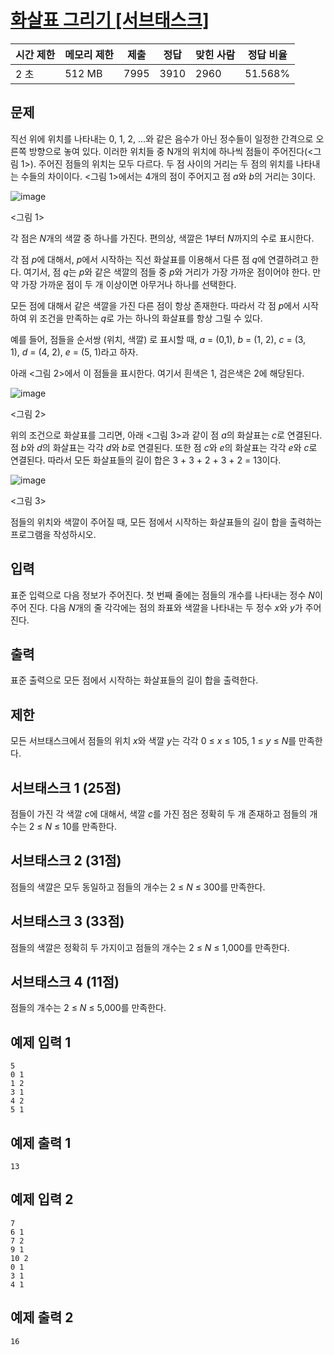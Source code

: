 # [화살표 그리기 [서브태스크]](https://www.acmicpc.net/problem/15970)

| 시간 제한 | 메모리 제한 | 제출 | 정답 | 맞힌 사람 | 정답 비율 |
| --- | --- | --- | --- | --- | --- |
| 2 초 | 512 MB | 7995 | 3910 | 2960 | 51.568% |

## 문제

직선 위에 위치를 나타내는 0, 1, 2, ...와 같은 음수가 아닌 정수들이 일정한 간격으로 오른쪽 방향으로 놓여 있다. 이러한 위치들 중 N개의 위치에 하나씩 점들이 주어진다(<그림 1>). 주어진 점들의 위치는 모두 다르다. 두 점 사이의 거리는 두 점의 위치를 나타내는 수들의 차이이다. <그림 1>에서는 4개의 점이 주어지고 점 *a*와 *b*의 거리는 3이다.

![image](https://upload.acmicpc.net/e0b8e883-031b-4550-9afb-90dff9126cd7/-/preview/)

<그림 1>

각 점은 *N*개의 색깔 중 하나를 가진다. 편의상, 색깔은 1부터 *N*까지의 수로 표시한다.

각 점 *p*에 대해서, *p*에서 시작하는 직선 화살표를 이용해서 다른 점 *q*에 연결하려고 한다. 여기서, 점 *q*는 *p*와 같은 색깔의 점들 중 *p*와 거리가 가장 가까운 점이어야 한다. 만약 가장 가까운 점이 두 개 이상이면 아무거나 하나를 선택한다.

모든 점에 대해서 같은 색깔을 가진 다른 점이 항상 존재한다. 따라서 각 점 *p*에서 시작하여 위 조건을 만족하는 *q*로 가는 하나의 화살표를 항상 그릴 수 있다.

예를 들어, 점들을 순서쌍 (위치, 색깔) 로 표시할 때, *a* = (0,1), *b* = (1, 2), *c* = (3, 1), *d* = (4, 2), *e* = (5, 1)라고 하자.

아래 <그림 2>에서 이 점들을 표시한다. 여기서 흰색은 1, 검은색은 2에 해당된다.

![image](https://upload.acmicpc.net/42d4e7c4-f4c8-4234-ad4b-4bcc86f3502e/-/preview/)

<그림 2>

위의 조건으로 화살표를 그리면, 아래 <그림 3>과 같이 점 *a*의 화살표는 *c*로 연결된다. 점 *b*와 *d*의 화살표는 각각 *d*와 *b*로 연결된다. 또한 점 *c*와 *e*의 화살표는 각각 *e*와 *c*로 연결된다. 따라서 모든 화살표들의 길이 합은 3 + 3 + 2 + 3 + 2 = 13이다.

![image](https://upload.acmicpc.net/157c0a3e-059f-4b1b-a714-39a0081a72b9/-/preview/)

<그림 3>

점들의 위치와 색깔이 주어질 때, 모든 점에서 시작하는 화살표들의 길이 합을 출력하는 프로그램을 작성하시오.

## 입력

표준 입력으로 다음 정보가 주어진다. 첫 번째 줄에는 점들의 개수를 나타내는 정수 *N*이 주어 진다. 다음 *N*개의 줄 각각에는 점의 좌표와 색깔을 나타내는 두 정수 *x*와 *y*가 주어진다.

## 출력

표준 출력으로 모든 점에서 시작하는 화살표들의 길이 합을 출력한다.

## 제한

모든 서브태스크에서 점들의 위치 *x*와 색깔 *y*는 각각 0 ≤ *x* ≤ 105, 1 ≤ *y* ≤ *N*를 만족한다.

## 서브태스크 1 (25점)

점들이 가진 각 색깔 *c*에 대해서, 색깔 *c*를 가진 점은 정확히 두 개 존재하고 점들의 개수는 2 ≤ *N* ≤ 10를 만족한다.

## 서브태스크 2 (31점)

점들의 색깔은 모두 동일하고 점들의 개수는 2 ≤ *N* ≤ 300를 만족한다.

## 서브태스크 3 (33점)

점들의 색깔은 정확히 두 가지이고 점들의 개수는 2 ≤ *N* ≤ 1,000를 만족한다.

## 서브태스크 4 (11점)

점들의 개수는 2 ≤ *N* ≤ 5,000를 만족한다.

## 예제 입력 1

```
5
0 1
1 2
3 1
4 2
5 1

```

## 예제 출력 1

```
13

```

## 예제 입력 2

```
7
6 1
7 2
9 1
10 2
0 1
3 1
4 1

```

## 예제 출력 2

```
16
```
